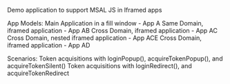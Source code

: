Demo application to support MSAL JS in Iframed apps

App Models:
Main Application in a fill window - App A
Same Domain, iframed application - App AB
Cross Domain, iframed application - App AC
Cross Domain, nested iframed application - App ACE
Cross Domain, iframed application - App AD

Scenarios:
Token acquisitions with loginPopup(), acquireTokenPopup(), and acquireTokenSilent()
Token acquisitions with loginRedirect(), and acquireTokenRedirect